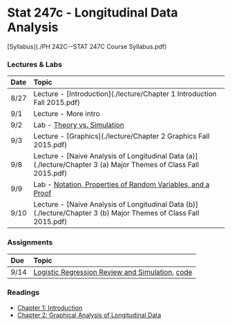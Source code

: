 # Stat 247c - Longitudinal Data Analysis

[Syllabus](./PH 242C--STAT 247C Course Syllabus.pdf)

### Lectures & Labs

Date | Topic |
:--- | :---- |
8/27 | Lecture - [Introduction](./lecture/Chapter 1 Introduction  Fall 2015.pdf)
9/1 | Lecture - More intro
9/2 | Lab - [Theory vs. Simulation](./lab/lab-1.pdf) |
9/3 | Lecture - [Graphics](./lecture/Chapter 2 Graphics Fall 2015.pdf)
9/8 | Lecture - [Naive Analysis of Longitudinal Data (a)](./lecture/Chapter 3 (a) Major Themes of Class Fall 2015.pdf)
9/9 | Lab - [Notation, Properties of Random Variables, and a Proof](./lab/lab-2.pdf)
9/10 | Lecture - [Naive Analysis of Longitudinal Data (b)](./lecture/Chapter 3 (b) Major Themes of Class Fall 2015.pdf)

### Assignments

Due | Topic |
:-- | :---- |
9/14 | [Logistic Regression Review and Simulation](./hw1/Assignment1.pdf), [code](./hw1/Assignment1.do)


### Readings

* [Chapter 1: Introduction ](./book/LongDataChapter1.pdf)
* [Chapter 2: Graphical Analysis of Longitudinal Data](./book/LongDataChapter2.pdf)
